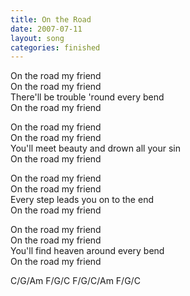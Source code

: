 ```yaml
---
title: On the Road
date: 2007-07-11
layout: song
categories: finished
---
```

On the road my friend  
On the road my friend  
There'll be trouble 'round every bend  
On the road my friend

On the road my friend  
On the road my friend  
You'll meet beauty and drown all your sin  
On the road my friend

On the road my friend  
On the road my friend  
Every step leads you on to the end  
On the road my friend

On the road my friend  
On the road my friend  
You'll find heaven around every bend  
On the road my friend
<div class="chords">C/G/Am  
F/G/C  
F/G/C/Am  
F/G/C</div>
